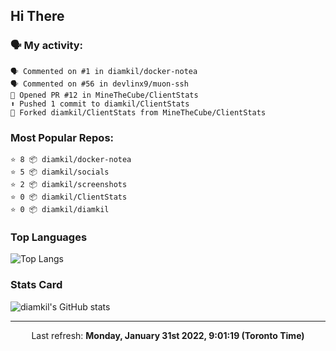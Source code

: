 ## Hi There

### 🗣 My activity:

```
🗣 Commented on #1 in diamkil/docker-notea
🗣 Commented on #56 in devlinx9/muon-ssh
💪 Opened PR #12 in MineTheCube/ClientStats
⬆️ Pushed 1 commit to diamkil/ClientStats
🍴 Forked diamkil/ClientStats from MineTheCube/ClientStats
```

### Most Popular Repos:

```
⭐️ 8 📦 diamkil/docker-notea
⭐️ 5 📦 diamkil/socials
⭐️ 2 📦 diamkil/screenshots
⭐️ 0 📦 diamkil/ClientStats
⭐️ 0 📦 diamkil/diamkil
```

### Top Languages

![Top Langs](https://github-readme-stats.vercel.app/api/top-langs/?username=diamkil&layout=compact&langs_count=10)

### Stats Card

![diamkil's GitHub stats](https://github-readme-stats.vercel.app/api?username=diamkil&count_private=true&show_icons=true)

---

<p align="center">
  Last refresh: 
  <b>Monday, January 31st 2022, 9:01:19 (Toronto Time)</b>
</p>

